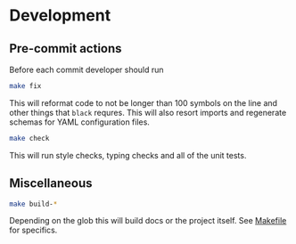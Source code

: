 # Development

## Pre-commit actions

Before each commit developer should run

```bash
make fix
```

This will reformat code to not be longer than 100 symbols on the line and other things that `black` requres. This will also resort imports and regenerate schemas for YAML configuration files.

```bash
make check
```

This will run style checks, typing checks and all of the unit tests.

## Miscellaneous

```bash
make build-*
```

Depending on the glob this will build docs or the project itself. See [Makefile](https://github.com/Kraysent/OMTool/blob/main/Makefile) for specifics. 
